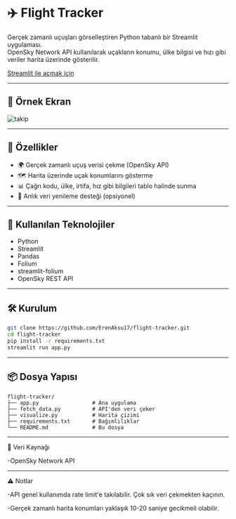 # ✈️ Flight Tracker

Gerçek zamanlı uçuşları görselleştiren Python tabanlı bir Streamlit uygulaması.  
OpenSky Network API kullanılarak uçakların konumu, ülke bilgisi ve hızı gibi veriler harita üzerinde gösterilir.

[Streamlit ile açmak için](https://flight-tracker-amsgn7wuwjjhs2n4ofrd23.streamlit.app)

---

## 📸 Örnek Ekran

![takip](https://github.com/user-attachments/assets/a712b2bb-a95c-4935-97e5-5fb64110110f)

---

## 🚀 Özellikler

- 🌍 Gerçek zamanlı uçuş verisi çekme (OpenSky API)
- 🗺️ Harita üzerinde uçak konumlarını gösterme
- 📊 Çağrı kodu, ülke, irtifa, hız gibi bilgileri tablo halinde sunma
- 🔁 Anlık veri yenileme desteği (opsiyonel)

---

## 🧠 Kullanılan Teknolojiler

- Python
- Streamlit
- Pandas
- Folium
- streamlit-folium
- OpenSky REST API

---

## 🛠️ Kurulum

```bash
git clone https://github.com/ErenAksu17/flight-tracker.git
cd flight-tracker
pip install -r requirements.txt
streamlit run app.py
```

---

## 📦 Dosya Yapısı
```
flight-tracker/
├── app.py                 # Ana uygulama
├── fetch_data.py          # API'den veri çeker
├── visualize.py           # Harita çizimi
├── requirements.txt       # Bağımlılıklar
└── README.md              # Bu dosya
```

---

🔗 Veri Kaynağı

-OpenSky Network API

---

⚠️ Notlar

-API genel kullanımda rate limit'e takılabilir. Çok sık veri çekmekten kaçının.

-Gerçek zamanlı harita konumları yaklaşık 10-20 saniye gecikmeli olabilir.

